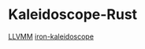 # Kaleidoscope-Rust

[LLVMM](https://llvm.org/docs/tutorial/LangImpl01.html#language)
[iron-kaleidoscope](https://github.com/jauhien/iron-kaleidoscope)
